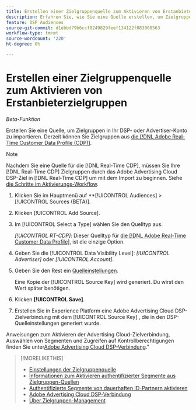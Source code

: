 ```yaml
---
title: Erstellen einer Zielgruppenquelle zum Aktivieren von Erstanbieterzielgruppen
description: Erfahren Sie, wie Sie eine Quelle erstellen, um Zielgruppen in Ihr Konto oder ein Advertiser-Konto zu importieren.
feature: DSP Audiences
source-git-commit: d1ebbd79b6ccf0249829feef134122f083060563
workflow-type: tm+mt
source-wordcount: '220'
ht-degree: 0%

---
```


# Erstellen einer Zielgruppenquelle zum Aktivieren von Erstanbieterzielgruppen

*Beta-Funktion*

<!-- Will this remain for admin users/Adobe account teams only? -->

Erstellen Sie eine Quelle, um Zielgruppen in Ihr DSP- oder Advertiser-Konto zu importieren. Derzeit können Sie Zielgruppen aus [die [!DNL Adobe Real-Time Customer Data Profile (CDP)]](https://experienceleague.adobe.com/docs/experience-platform/rtcdp/overview.html).

>[!NOTE]
>
>Nachdem Sie eine Quelle für die [!DNL Real-Time CDP], müssen Sie Ihre [!DNL Real-Time CDP] Zielgruppen durch das Adobe Advertising Cloud DSP-Ziel in [!DNL Real-Time CDP] um mit dem Import zu beginnen. Siehe [die Schritte im Aktivierungs-Workflow](source-about.md#workflow-sources).

1. Klicken Sie im Hauptmenü auf **[!UICONTROL Audiences] > [!UICONTROL Sources (BETA)].

1. Klicken [!UICONTROL Add Source].

1. Im [!UICONTROL Select a Type] wählen Sie den Quelltyp aus.

   *[!UICONTROL RT-CDP]*: Dieser Quelltyp für [die [!DNL Adobe Real-Time Customer Data Profile]](source-about.md), ist die einzige Option.

1. Geben Sie die [!UICONTROL Data Visibility Level]: *[!UICONTROL Advertiser]* oder *[!UICONTROL Account]*.

1. Geben Sie den Rest ein [Quelleinstellungen](source-settings.md).

   Eine Kopie der [!UICONTROL Source Key] wird generiert. Du wirst den Wert später benötigen.

1. Klicken **[!UICONTROL Save]**.

1. Erstellen Sie in Experience Platform eine Adobe Advertising Cloud DSP-Zielverbindung mit dem [!UICONTROL Source Key] , die in den DSP-Quelleinstellungen generiert wurde.

Anweisungen zum Aktivieren der Advertising Cloud-Zielverbindung, Auswählen von Segmenten und Zugreifen auf Kontrollberechtigungen finden Sie unter[Adobe Advertising Cloud DSP-Verbindung](https://experienceleague.adobe.com/docs/experience-platform/destinations/catalog/advertising/adobe-advertising-cloud-connection.html).&quot;

>[!MORELIKETHIS]
>
>* [Einstellungen der Zielgruppenquelle](source-settings.md)
>* [Informationen zum Aktivieren authentifizierter Segmente aus Zielgruppen-Quellen](source-about.md)
>* [Authentifizierte Segmente von dauerhaften ID-Partnern aktivieren](source-durable-id.md)<!-- title?-->
>* [Adobe Advertising Cloud DSP-Verbindung](https://experienceleague.adobe.com/docs/experience-platform/destinations/catalog/advertising/adobe-advertising-cloud-connection.html)
>* [Über Zielgruppen-Management](/help/dsp/audiences/audience-about.md)


